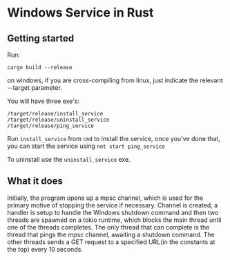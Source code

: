 # Windows Service in Rust

## Getting started

Run:

```
cargo build --release
```

on windows, if you are cross-compiling from linux, just indicate the relevant --target parameter.

You will have three exe's:

```
/target/release/install_service
/target/release/uninstall_service
/target/release/ping_service
```

Run `install_service` from `cmd` to install the service, once you've done that, you can start the service using `net start ping_service`

To uninstall use the `uninstall_service` exe.

## What it does

Initially, the program opens up a mpsc channel, which is used for the primary motive of stopping the service if necessary. Channel is created, a handler is setup to handle the 
Windows shutdown command and then two threads are spawned on a tokio runtime, which blocks the main thread until one of the threads completes. The only thread that can 
complete is the thread that pings the mpsc channel, awaiting a shutdown command. The other threads sends a GET request to a specified URL(in the constants at the top) every 10 
seconds. 

